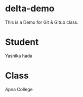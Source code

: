 # delta-demo
This is a Demo for Git &amp; Gitub class.

# Student
Yashika hada

# Class
Apna College

